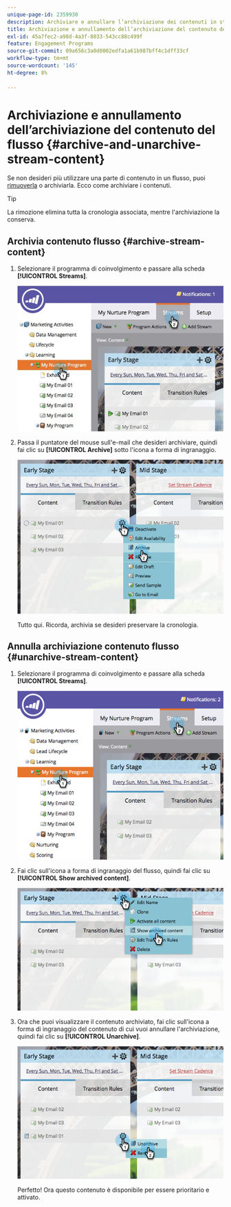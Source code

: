 ```yaml
---
unique-page-id: 2359930
description: Archiviare e annullare l’archiviazione dei contenuti in streaming - Documentazione di Marketo - Documentazione del prodotto
title: Archiviazione e annullamento dell’archiviazione del contenuto del flusso
exl-id: 45a7fec2-a98d-4a3f-8033-543cc88c499f
feature: Engagement Programs
source-git-commit: 09a656c3a0d0002edfa1a61b987bff4c1dff33cf
workflow-type: tm+mt
source-wordcount: '145'
ht-degree: 8%

---
```


# Archiviazione e annullamento dell’archiviazione del contenuto del flusso {#archive-and-unarchive-stream-content}

Se non desideri più utilizzare una parte di contenuto in un flusso, puoi [rimuoverla](/help/marketo/product-docs/email-marketing/drip-nurturing/using-stream-content/remove-stream-content.md) o archiviarla. Ecco come archiviare i contenuti.

>[!TIP]
>
>La rimozione elimina tutta la cronologia associata, mentre l&#39;archiviazione la conserva.

## Archivia contenuto flusso {#archive-stream-content}

1. Selezionare il programma di coinvolgimento e passare alla scheda **[!UICONTROL Streams]**.

   ![](assets/cloneasteam-4.jpg)

1. Passa il puntatore del mouse sull&#39;e-mail che desideri archiviare, quindi fai clic su **[!UICONTROL Archive]** sotto l&#39;icona a forma di ingranaggio.

   ![](assets/image2014-9-15-17-3a42-3a7.png)

   Tutto qui. Ricorda, archivia se desideri preservare la cronologia.

## Annulla archiviazione contenuto flusso {#unarchive-stream-content}

1. Selezionare il programma di coinvolgimento e passare alla scheda **[!UICONTROL Streams]**.

   ![](assets/image2014-9-15-17-3a42-3a11.png)

1. Fai clic sull&#39;icona a forma di ingranaggio del flusso, quindi fai clic su **[!UICONTROL Show archived content]**.

   ![](assets/image2014-9-15-17-3a42-3a15.png)

1. Ora che puoi visualizzare il contenuto archiviato, fai clic sull&#39;icona a forma di ingranaggio del contenuto di cui vuoi annullare l&#39;archiviazione, quindi fai clic su **[!UICONTROL Unarchive]**.

   ![](assets/image2014-9-15-17-3a42-3a24.png)

   Perfetto! Ora questo contenuto è disponibile per essere prioritario e attivato.
